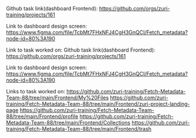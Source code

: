Github task link(dashboard Frontend): https://github.com/orgs/zuri-training/projects/161

Link to dashboard design screen: https://www.figma.com/file/TcbMt7FHxNFJ4CgH3GnQCI/Fetch_metadata?node-id=80%3A190

Link to task worked on: Github task link(dashboard Frontend): https://github.com/orgs/zuri-training/projects/161

Link to dashboard design screen: https://www.figma.com/file/TcbMt7FHxNFJ4CgH3GnQCI/Fetch_metadata?node-id=80%3A190

Links to task worked on: 
https://github.com/zuri-training/Fetch-Metadata-Team-88/tree/main/Frontend/My%20Files
https://github.com/zuri-training/Fetch-Metadata-Team-88/tree/main/Frontend/zuri-project-landing-page
https://github.com/zuri-training/Fetch-Metadata-Team-88/tree/main/Frontend/profile
https://github.com/zuri-training/Fetch-Metadata-Team-88/tree/main/Frontend/Collections
https://github.com/zuri-training/Fetch-Metadata-Team-88/tree/main/Frontend/trash

